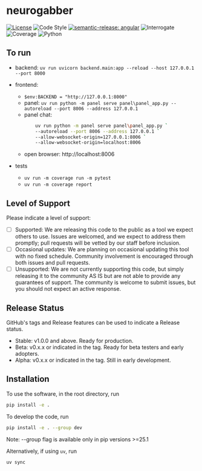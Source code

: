 # neurogabber

[![License](https://img.shields.io/badge/license-MIT-brightgreen)](LICENSE)
![Code Style](https://img.shields.io/badge/code%20style-black-black)
[![semantic-release: angular](https://img.shields.io/badge/semantic--release-angular-e10079?logo=semantic-release)](https://github.com/semantic-release/semantic-release)
![Interrogate](https://img.shields.io/badge/interrogate-13.7%25-red)
![Coverage](https://img.shields.io/badge/coverage-100%25-brightgreen)
![Python](https://img.shields.io/badge/python->=3.10-blue?logo=python)

## To run
+ backend: `uv run uvicorn backend.main:app --reload --host 127.0.0.1 --port 8000`
+ frontend:
    + `$env:BACKEND = "http://127.0.0.1:8000"`
    + panel: `uv run python -m panel serve panel\panel_app.py --autoreload --port 8006 --address 127.0.0.1`
    + panel chat:
        ```bash
            uv run python -m panel serve panel\panel_app.py `
            --autoreload --port 8006 --address 127.0.0.1 `
            --allow-websocket-origin=127.0.0.1:8006 `
            --allow-websocket-origin=localhost:8006
        ```
    + open browser: http://localhost:8006

+ tests
    + `uv run -m coverage run -m pytest`
    + `uv run -m coverage report`

## Level of Support
Please indicate a level of support:
 - [ ] Supported: We are releasing this code to the public as a tool we expect others to use. Issues are welcomed, and we expect to address them promptly; pull requests will be vetted by our staff before inclusion.
 - [ ] Occasional updates: We are planning on occasional updating this tool with no fixed schedule. Community involvement is encouraged through both issues and pull requests.
 - [ ] Unsupported: We are not currently supporting this code, but simply releasing it to the community AS IS but are not able to provide any guarantees of support. The community is welcome to submit issues, but you should not expect an active response.

## Release Status
GitHub's tags and Release features can be used to indicate a Release status.

 - Stable: v1.0.0 and above. Ready for production.
 - Beta:  v0.x.x or indicated in the tag. Ready for beta testers and early adopters.
 - Alpha: v0.x.x or indicated in the tag. Still in early development.

## Installation
To use the software, in the root directory, run
```bash
pip install -e .
```

To develop the code, run
```bash
pip install -e . --group dev
```
Note: --group flag is available only in pip versions >=25.1

Alternatively, if using `uv`, run
```bash
uv sync
```
